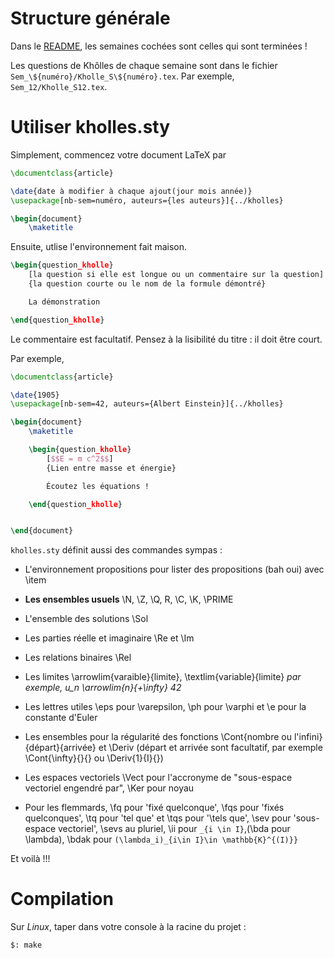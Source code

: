 # Structure générale

Dans le [README](README.md), les semaines cochées sont celles qui sont terminées !

Les questions de Khôlles de chaque semaine sont dans le fichier `Sem_\${numéro}/Kholle_S\${numéro}.tex`. Par exemple, `Sem_12/Kholle_S12.tex`.

# Utiliser kholles.sty

Simplement, commencez votre document LaTeX par

```latex
\documentclass{article}

\date{date à modifier à chaque ajout(jour mois année)}
\usepackage[nb-sem=numéro, auteurs={les auteurs}]{../kholles}

\begin{document}
    \maketitle
```

Ensuite, utlise l'environnement fait maison.

```latex
\begin{question_kholle}
    [la question si elle est longue ou un commentaire sur la question]
    {la question courte ou le nom de la formule démontré}

    La démonstration

\end{question_kholle}
```

Le commentaire est facultatif. Pensez à la lisibilité du titre : il doit être court.

Par exemple,

```latex
\documentclass{article}

\date{1905}
\usepackage[nb-sem=42, auteurs={Albert Einstein}]{../kholles}

\begin{document}
    \maketitle

    \begin{question_kholle}
        [$$E = m c^2$$]
        {Lien entre masse et énergie}

        Écoutez les équations !

    \end{question_kholle}


\end{document}
```



`kholles.sty` définit aussi des commandes sympas :

- L'environnement propositions pour lister des propositions (bah oui) avec \item

- **Les ensembles usuels** \N, \Z, \Q, R, \C, \K, \PRIME

- L'ensemble des solutions \Sol

- Les parties réelle et imaginaire \Re et \Im

- Les relations binaires \Rel

- Les limites \arrowlim{varaible}{limite}, \textlim{variable}{limite} *par exemple, u_n \arrowlim{n}{+\infty} 42*

- Les lettres utiles \eps pour \varepsilon, \ph pour \varphi et \e pour la constante d'Euler

- Les ensembles pour la régularité des fonctions \Cont{nombre ou l'infini}{départ}{arrivée} et \Deriv (départ et arrivée sont facultatif, par exemple \Cont{\infty}{}{} ou \Deriv{1}{I}{})

- Les espaces vectoriels \Vect pour l'accronyme de "sous-espace vectoriel engendré par", \Ker pour noyau

- Pour les flemmards, \fq pour 'fixé quelconque', \fqs pour 'fixés quelconques', \tq pour 'tel que' et \tqs pour '\tels que', \sev pour 'sous-espace vectoriel', \sevs au pluriel, \ii pour `_{i \in I}`,(\bda pour \lambda), \bdak pour `(\lambda_i)_{i\in I}\in \mathbb{K}^{(I)}}`

Et voilà !!!

# Compilation

Sur *Linux*, taper dans votre console à la racine du projet :

```shell
$: make
```
